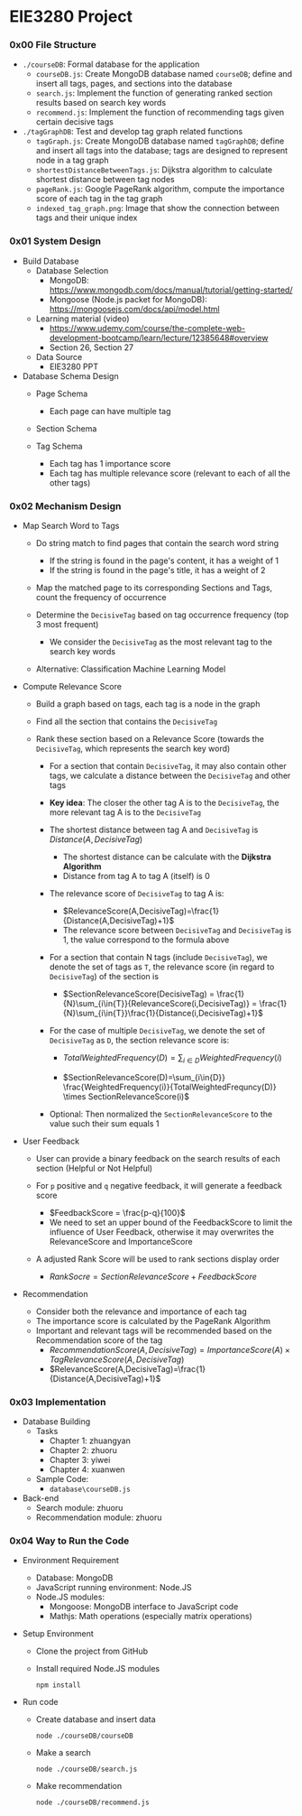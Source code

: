 # EIE3280 Project

### 0x00 File Structure

- `./courseDB`: Formal database for the application
  - `courseDB.js`: Create MongoDB database named `courseDB`; define and insert all tags, pages, and sections into the database
  - `search.js`: Implement the function of generating ranked section results based on search key words
  - `recommend.js`: Implement the function of recommending tags given certain decisive tags
- `./tagGraphDB`: Test and develop tag graph related functions
  - `tagGraph.js`: Create MongoDB database named `tagGraphDB`; define and insert all tags into the database; tags are designed to represent node in a tag graph
  - `shortestDistanceBetweenTags.js`: Dijkstra algorithm to calculate shortest distance between tag nodes
  - `pageRank.js`: Google PageRank algorithm, compute the importance score of each tag in the tag graph
  - `indexed_tag_graph.png`: Image that show the connection between tags and their unique index

### 0x01 System Design

- Build Database
  - Database Selection
    - MongoDB: https://www.mongodb.com/docs/manual/tutorial/getting-started/
    - Mongoose (Node.js packet for MongoDB): https://mongoosejs.com/docs/api/model.html
  - Learning material (video)
    - https://www.udemy.com/course/the-complete-web-development-bootcamp/learn/lecture/12385648#overview
    - Section 26, Section 27
  - Data Source
    - EIE3280 PPT
- Database Schema Design
   - Page Schema
     - Each page can have multiple tag

   - Section Schema
   - Tag Schema
     - Each tag has 1 importance score
     - Each tag has multiple relevance score (relevant to each of all the other tags)


### 0x02 Mechanism Design

- Map Search Word to Tags
  - Do string match to find pages that contain the search word string
    - If the string is found in the page's content, it has a weight of 1
    - If the string is found in the page's title, it has a weight of 2

  - Map the matched page to its corresponding Sections and Tags, count the frequency of occurrence
  - Determine the `DecisiveTag` based on tag occurrence frequency (top 3 most frequent)
    - We consider the `DecisiveTag` as the most relevant tag to the search key words
  - Alternative: Classification Machine Learning Model
- Compute Relevance Score

  - Build a graph based on tags, each tag is a node in the graph

  - Find all the section that contains the `DecisiveTag`

  - Rank these section based on a Relevance Score (towards the `DecisiveTag`, which represents the search key word)

    - For a section that contain `DecisiveTag`, it may also contain other tags, we calculate a distance between the `DecisiveTag` and other tags
    
    - **Key idea**: The closer the other tag A is to the `DecisiveTag`, the more relevant tag A is to the `DecisiveTag`
    
    - The shortest distance between tag A and `DecisiveTag` is $Distance(A,DecisiveTag)$
      - The shortest distance can be calculate with the **Dijkstra Algorithm**
      - Distance from tag A to tag A (itself) is 0
      
    - The relevance score of `DecisiveTag` to tag A is: 
      
      - $RelevanceScore(A,DecisiveTag)=\frac{1}{Distance(A,DecisiveTag)+1}$
      - The relevance score between `DecisiveTag`  and `DecisiveTag` is 1, the value correspond to the formula above
      
    - For a section that contain N tags (include `DecisiveTag`), we denote the set of tags as `T`, the relevance score (in regard to `DecisiveTag`) of the section is
    
      - $SectionRelevanceScore(DecisiveTag) = \frac{1}{N}\sum_{i\in{T}}{RelevanceScore(i,DecisiveTag)} = \frac{1}{N}\sum_{i\in{T}}\frac{1}{Distance(i,DecisiveTag)+1}$
    
    - For the case of multiple `DecisiveTag`, we denote the set of `DecisiveTag` as `D`, the section relevance score is:
    
      - $TotalWeightedFrequency(D) = \sum_{i\in{D}} WeightedFrequency(i)$
    
      - $SectionRelevanceScore(D)=\sum_{i\in{D}} \frac{WeightedFrequency(i)}{TotalWeightedFrequncy(D)} \times SectionRelevanceScore(i)$
    
    - Optional: Then normalized the `SectionRelevanceScore` to the value such their sum equals 1
- User Feedback

  - User can provide a binary feedback on the search results of each section (Helpful or Not Helpful)

  - For `p` positive and `q` negative feedback, it will generate a feedback score
    - $FeedbackScore = \frac{p-q}{100}$
    - We need to set an upper bound of the FeedbackScore to limit the influence of User Feedback, otherwise it may overwrites the RelevanceScore and ImportanceScore
    
  - A adjusted Rank Score will be used to rank sections display order
    - $RankSocre = SectionRelevanceScore + FeedbackScore$
- Recommendation

  - Consider both the relevance and importance of each tag
  - The importance score is calculated by the PageRank Algorithm
  - Important and relevant tags will be recommended based on the Recommendation score of the tag
    - $RecommendationScore(A,DecisiveTag) = ImportanceScore(A) \times TagRelevanceScore(A,DecisiveTag)$
    - $RelevanceScore(A,DecisiveTag)=\frac{1}{Distance(A,DecisiveTag)+1}$

### 0x03 Implementation

- Database Building
  - Tasks
    - Chapter 1: zhuangyan
    - Chapter 2: zhuoru
    - Chapter 3: yiwei
    - Chapter 4: xuanwen
  - Sample Code:
    - `database\courseDB.js`
- Back-end
  - Search module: zhuoru
  - Recommendation module: zhuoru


### 0x04 Way to Run the Code

- Environment Requirement

  - Database: MongoDB
  - JavaScript running environment: Node.JS
  - Node.JS modules:
    - Mongoose: MongoDB interface to JavaScript code
    - Mathjs: Math operations (especially matrix operations)

- Setup Environment

  - Clone the project from GitHub

  - Install required Node.JS modules

    ```shell
    npm install
    ```

- Run code

  - Create database and insert data

    ```shell
    node ./courseDB/courseDB
    ```

  - Make a search

    ```shell
    node ./courseDB/search.js
    ```

  - Make recommendation

    ```shell
    node ./courseDB/recommend.js
    ```

    

